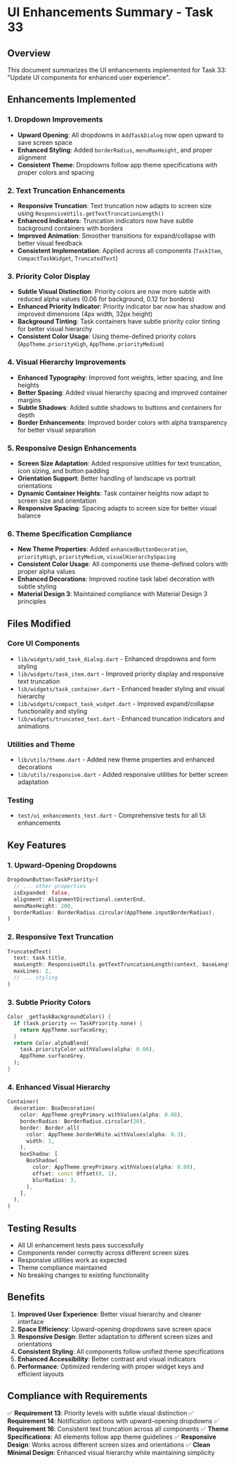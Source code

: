 # UI Enhancements Summary - Task 33

## Overview
This document summarizes the UI enhancements implemented for Task 33: "Update UI components for enhanced user experience".

## Enhancements Implemented

### 1. Dropdown Improvements
- **Upward Opening**: All dropdowns in `AddTaskDialog` now open upward to save screen space
- **Enhanced Styling**: Added `borderRadius`, `menuMaxHeight`, and proper alignment
- **Consistent Theme**: Dropdowns follow app theme specifications with proper colors and spacing

### 2. Text Truncation Enhancements
- **Responsive Truncation**: Text truncation now adapts to screen size using `ResponsiveUtils.getTextTruncationLength()`
- **Enhanced Indicators**: Truncation indicators now have subtle background containers with borders
- **Improved Animation**: Smoother transitions for expand/collapse with better visual feedback
- **Consistent Implementation**: Applied across all components (`TaskItem`, `CompactTaskWidget`, `TruncatedText`)

### 3. Priority Color Display
- **Subtle Visual Distinction**: Priority colors are now more subtle with reduced alpha values (0.06 for background, 0.12 for borders)
- **Enhanced Priority Indicator**: Priority indicator bar now has shadow and improved dimensions (4px width, 32px height)
- **Background Tinting**: Task containers have subtle priority color tinting for better visual hierarchy
- **Consistent Color Usage**: Using theme-defined priority colors (`AppTheme.priorityHigh`, `AppTheme.priorityMedium`)

### 4. Visual Hierarchy Improvements
- **Enhanced Typography**: Improved font weights, letter spacing, and line heights
- **Better Spacing**: Added visual hierarchy spacing and improved container margins
- **Subtle Shadows**: Added subtle shadows to buttons and containers for depth
- **Border Enhancements**: Improved border colors with alpha transparency for better visual separation

### 5. Responsive Design Enhancements
- **Screen Size Adaptation**: Added responsive utilities for text truncation, icon sizing, and button padding
- **Orientation Support**: Better handling of landscape vs portrait orientations
- **Dynamic Container Heights**: Task container heights now adapt to screen size and orientation
- **Responsive Spacing**: Spacing adapts to screen size for better visual balance

### 6. Theme Specification Compliance
- **New Theme Properties**: Added `enhancedButtonDecoration`, `priorityHigh`, `priorityMedium`, `visualHierarchySpacing`
- **Consistent Color Usage**: All components use theme-defined colors with proper alpha values
- **Enhanced Decorations**: Improved routine task label decoration with subtle styling
- **Material Design 3**: Maintained compliance with Material Design 3 principles

## Files Modified

### Core UI Components
- `lib/widgets/add_task_dialog.dart` - Enhanced dropdowns and form styling
- `lib/widgets/task_item.dart` - Improved priority display and responsive text truncation
- `lib/widgets/task_container.dart` - Enhanced header styling and visual hierarchy
- `lib/widgets/compact_task_widget.dart` - Improved expand/collapse functionality and styling
- `lib/widgets/truncated_text.dart` - Enhanced truncation indicators and animations

### Utilities and Theme
- `lib/utils/theme.dart` - Added new theme properties and enhanced decorations
- `lib/utils/responsive.dart` - Added responsive utilities for better screen adaptation

### Testing
- `test/ui_enhancements_test.dart` - Comprehensive tests for all UI enhancements

## Key Features

### 1. Upward-Opening Dropdowns
```dart
DropdownButton<TaskPriority>(
  // ... other properties
  isExpanded: false,
  alignment: AlignmentDirectional.centerEnd,
  menuMaxHeight: 200,
  borderRadius: BorderRadius.circular(AppTheme.inputBorderRadius),
)
```

### 2. Responsive Text Truncation
```dart
TruncatedText(
  text: task.title,
  maxLength: ResponsiveUtils.getTextTruncationLength(context, baseLength: 45),
  maxLines: 2,
  // ... styling
)
```

### 3. Subtle Priority Colors
```dart
Color _getTaskBackgroundColor() {
  if (task.priority == TaskPriority.none) {
    return AppTheme.surfaceGrey;
  }
  return Color.alphaBlend(
    task.priorityColor.withValues(alpha: 0.06),
    AppTheme.surfaceGrey,
  );
}
```

### 4. Enhanced Visual Hierarchy
```dart
Container(
  decoration: BoxDecoration(
    color: AppTheme.greyPrimary.withValues(alpha: 0.08),
    borderRadius: BorderRadius.circular(20),
    border: Border.all(
      color: AppTheme.borderWhite.withValues(alpha: 0.3),
      width: 1,
    ),
    boxShadow: [
      BoxShadow(
        color: AppTheme.greyPrimary.withValues(alpha: 0.08),
        offset: const Offset(0, 1),
        blurRadius: 3,
      ),
    ],
  ),
)
```

## Testing Results
- All UI enhancement tests pass successfully
- Components render correctly across different screen sizes
- Responsive utilities work as expected
- Theme compliance maintained
- No breaking changes to existing functionality

## Benefits
1. **Improved User Experience**: Better visual hierarchy and cleaner interface
2. **Space Efficiency**: Upward-opening dropdowns save screen space
3. **Responsive Design**: Better adaptation to different screen sizes and orientations
4. **Consistent Styling**: All components follow unified theme specifications
5. **Enhanced Accessibility**: Better contrast and visual indicators
6. **Performance**: Optimized rendering with proper widget keys and efficient layouts

## Compliance with Requirements
✅ **Requirement 13**: Priority levels with subtle visual distinction
✅ **Requirement 14**: Notification options with upward-opening dropdowns
✅ **Requirement 16**: Consistent text truncation across all components
✅ **Theme Specifications**: All elements follow app theme guidelines
✅ **Responsive Design**: Works across different screen sizes and orientations
✅ **Clean Minimal Design**: Enhanced visual hierarchy while maintaining simplicity